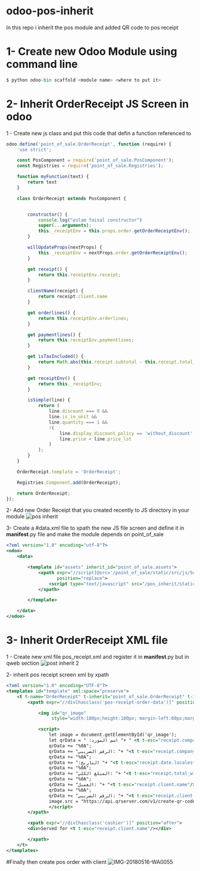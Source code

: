 # odoo-pos-inherit
In this repo i inherit the pos module and added QR code to pos receipt

# 1- Create new Odoo Module using command line

```python
$ python odoo-bin scaffold <module name> <where to put it>
```

# 2- Inherit OrderReceipt JS Screen in odoo
1 - Create new js class and put this code that defin a function referenced to

```js
odoo.define('point_of_sale.OrderReceipt', function (require) {
    'use strict';

    const PosComponent = require('point_of_sale.PosComponent');
    const Registries = require('point_of_sale.Registries');

    function myFunction(text) {
        return text
    }

    class OrderReceipt extends PosComponent {


        constructor() {
            console.log("eslam faisal constructor")
            super(...arguments);
            this._receiptEnv = this.props.order.getOrderReceiptEnv();
        }

        willUpdateProps(nextProps) {
            this._receiptEnv = nextProps.order.getOrderReceiptEnv();
        }

        get receipt() {
            return this.receiptEnv.receipt;
        }

        clientName(receipt) {
            return receipt.client.name
        }

        get orderlines() {
            return this.receiptEnv.orderlines;
        }

        get paymentlines() {
            return this.receiptEnv.paymentlines;
        }

        get isTaxIncluded() {
            return Math.abs(this.receipt.subtotal - this.receipt.total_with_tax) <= 0.000001;
        }

        get receiptEnv() {
            return this._receiptEnv;
        }

        isSimple(line) {
            return (
                line.discount === 0 &&
                line.is_in_unit &&
                line.quantity === 1 &&
                !(
                    line.display_discount_policy == 'without_discount' &&
                    line.price < line.price_lst
                )
            );
        }
    }

    OrderReceipt.template = 'OrderReceipt';

    Registries.Component.add(OrderReceipt);

    return OrderReceipt;
});

```

2- Add new Order Receipt that you created recently to JS directory in your module
![pos inherit](https://user-images.githubusercontent.com/33801510/141646085-0b21c4f7-1ed3-482e-967d-3e3b1dfb7aa0.png)

3- Create a #data.xml file to xpath the new JS file screen and define it in __manifest__.py file and make the module depends on point_of_sale
```xml
<?xml version="1.0" encoding="utf-8"?>
<odoo>
    <data>

        <template id="assets" inherit_id="point_of_sale.assets">
            <xpath expr="//script[@src='/point_of_sale/static/src/js/Screens/ReceiptScreen/OrderReceipt.js']"
                   position="replace">
                <script type="text/javascript" src="/pos_inherit/static/src/js/OrderReceipt.js"/>
            </xpath>

        </template>

    </data>
</odoo>

```

# 3- Inherit OrderReceipt XML file
1 - Create new xml file pos_receipt.xml and register it in __manifest__.py but in qweb section 
![post inherit 2](https://user-images.githubusercontent.com/33801510/141647136-5bd0b70c-d6e9-466d-9ca4-53143d61114c.png)

2- inherit pos receipt screen xml by xpath
```xml
<?xml version="1.0" encoding="UTF-8"?>
<templates id="template" xml:space="preserve">
    <t t-name="OrderReceipt" t-inherit="point_of_sale.OrderReceipt" t-inherit-mode="extension" owl="1">
        <xpath expr="//div[hasclass('pos-receipt-order-data')]" position="after">

            <img id="qr_image"
                 style="width:180px;height:180px; margin-left:60px;margin-top:16px;"/>

            <script>
                let image = document.getElementById('qr_image');
                let qrData = " :اسم المورد "+ " <t t-esc="receipt.company.name"/>";
                qrData += "%0A";
                qrData += "الرقم الضريبي: "+ "<t t-esc="receipt.company.vat"/>";
                qrData += "%0A";
                qrData += ":التاريخ "+ "<t t-esc="receipt.date.localestring"/>";
                qrData += "%0A";
                qrData += "المبلغ الكلي: "+ "<t t-esc="receipt.total_with_tax"/>";
                qrData += "%0A";
                qrData += "العميل: "+ "<t t-esc="receipt.client.name"/>";
                qrData += "%0A";
                qrData += "الرقم الضريبي: "+ "<t t-esc="receipt.client.vat"/>";
                image.src = "https://api.qrserver.com/v1/create-qr-code/?data="+qrData;
                </script>
        </xpath>

        <xpath expr="//div[hasclass('cashier')]" position="after">
        <div>Served for <t t-esc="receipt.client.name"/></div>

        </xpath>
    </t>
</templates>

```

#Finally then create pos order with client
![IMG-20180516-WA0055](https://user-images.githubusercontent.com/33801510/141647226-0480ef07-32ae-48be-92f3-e56a4f071bdc.jpg)

  
